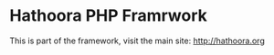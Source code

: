 Hathoora PHP Framrwork
======================

This is part of the framework, visit the main site: http://hathoora.org